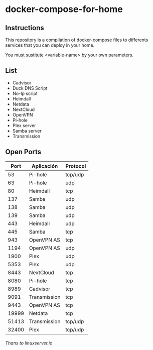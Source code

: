 # docker-compose-for-home

## Instructions

This repository is a compilation of docker-compose files to differents services that you can deploy in your home.

You must sustitute \<variable-name> by your own parameters.

## List

* Cadvisor
* Duck DNS Script
* No-Ip script
* Heimdall
* Netdata
* NextCloud
* OpenVPN
* Pi-hole
* Plex server
* Samba server
* Transmission

## Open Ports

| Port  | Aplicación   | Protocol |
|-------|--------------|----------|
| 53    | Pi-hole      | tcp/udp  |
| 63    | Pi-hole      | udp      |
| 80    | Heimdall     | tcp      |
| 137   | Samba        | udp      |
| 138   | Samba        | udp      |
| 139   | Samba        | udp      |
| 443   | Heimdall     | udp      |
| 445   | Samba        | tcp      |
| 943   | OpenVPN AS   | tcp      |
| 1194  | OpenVPN AS   | udp      |
| 1900  | Plex         | udp      |
| 5353  | Plex         | udp      |
| 8443  | NextCloud    | tcp      |
| 8080  | Pi-hole      | tcp      |
| 8989  | Cadvisor     | tcp      |
| 9091  | Transmission | tcp      |
| 9443  | OpenVPN AS   | tcp      |
| 19999 | Netdata      | tcp      |
| 51413 | Transmission | tcp/udp  |
| 32400 | Plex         | tcp/udp  |

###### Thans to linuxserver.io
